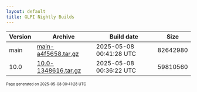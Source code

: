 ```yaml
---
layout: default
title: GLPI Nightly Builds
---
```


Version|Archive|Build date|Size
---|---|---|---
main|[main-a4f5658.tar.gz](main-a4f5658.tar.gz)|2025-05-08 00:41:28 UTC|82642980
10.0|[10.0-1348616.tar.gz](10.0-1348616.tar.gz)|2025-05-08 00:36:22 UTC|59810560

<font size="1">Page generated on 2025-05-08 00:41:28 UTC</font>
